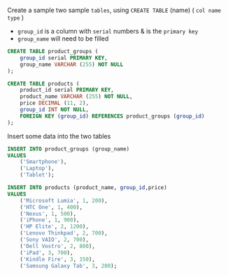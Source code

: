 Create a sample two sample `tables`, using `CREATE TABLE` (name) ( `col name` ` type` )

- `group_id` is a column with `serial` numbers & is the `primary key`
- `group_name` will need to be filled

```sql
CREATE TABLE product_groups (
	group_id serial PRIMARY KEY,
	group_name VARCHAR (255) NOT NULL
);

CREATE TABLE products (
	product_id serial PRIMARY KEY,
	product_name VARCHAR (255) NOT NULL,
	price DECIMAL (11, 2),
	group_id INT NOT NULL,
	FOREIGN KEY (group_id) REFERENCES product_groups (group_id)
);
```

Insert some data into the two tables

```sql
INSERT INTO product_groups (group_name)
VALUES
	('Smartphone'),
	('Laptop'),
	('Tablet');

INSERT INTO products (product_name, group_id,price)
VALUES
	('Microsoft Lumia', 1, 200),
	('HTC One', 1, 400),
	('Nexus', 1, 500),
	('iPhone', 1, 900),
	('HP Elite', 2, 1200),
	('Lenovo Thinkpad', 2, 700),
	('Sony VAIO', 2, 700),
	('Dell Vostro', 2, 800),
	('iPad', 3, 700),
	('Kindle Fire', 3, 150),
	('Samsung Galaxy Tab', 3, 200);
```
